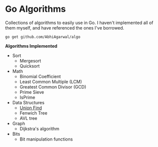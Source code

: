 # Go Algorithms

Collections of algorithms to easily use in Go. I haven't implemented all of them myself, and have referenced the ones I've borrowed.

```
go get github.com/AbhiAgarwal/algo
```

**Algorithms Implemented**

- Sort
	- Mergesort
	- Quicksort
- Math
	- Binomial Coefficient
	- Least Common Multiple (LCM)
	- Greatest Common Divisor (GCD)
	- Prime Sieve
	- IsPrime
- Data Structures
	- [Union Find](https://github.com/abhiagarwal/go-unionfind)
	- Fenwich Tree
	- AVL tree
- Graph
	- Dijkstra's algorithm
- Bits
	- Bit manipulation functions